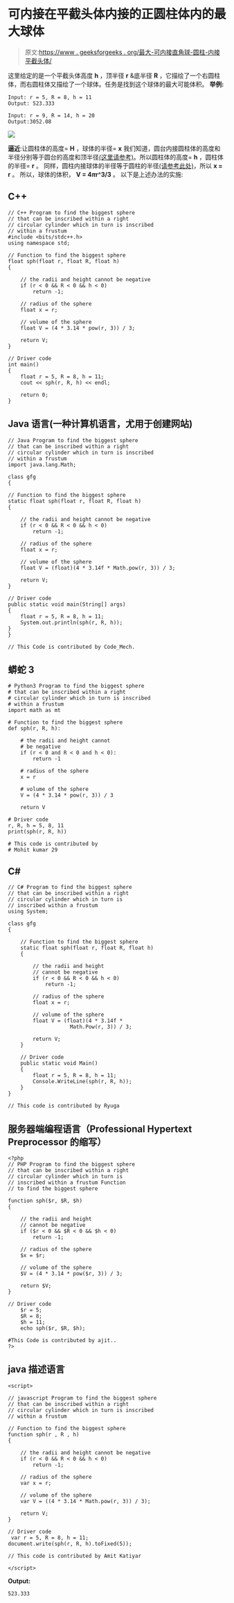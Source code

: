 # 可内接在平截头体内接的正圆柱体内的最大球体

> 原文:[https://www . geeksforgeeks . org/最大-可内接直角球-圆柱-内接平截头体/](https://www.geeksforgeeks.org/largest-sphere-that-can-be-inscribed-in-a-right-circular-cylinder-inscribed-in-a-frustum/)

这里给定的是一个平截头体高度 **h** ，顶半径 **r** &底半径 **R** ，它描绘了一个右圆柱体，而右圆柱体又描绘了一个球体。任务是找到这个球体的最大可能体积。
**举例:**

```
Input: r = 5, R = 8, h = 11
Output: 523.333

Input: r = 9, R = 14, h = 20
Output:3052.08
```

![](img/3e3281cb71308dfb7995af991165f45e.png)

**逼近**:让圆柱体的高度= **H** ，球体的半径= **x**
我们知道，圆台内接圆柱体的高度和半径分别等于圆台的高度和顶半径[(这里请参考)](https://www.geeksforgeeks.org/largest-right-circular-cylinder-within-a-frustum/)。所以圆柱体的高度= **h** ，圆柱体的半径= **r** 。
同样，圆柱内接球体的半径等于圆柱的半径[(请参考此处)](https://www.geeksforgeeks.org/volume-of-biggest-sphere-within-a-right-circular-cylinder/)，所以 **x = r** 。
所以，球体的体积， **V = 4*π*r^3/3** 。
以下是上述办法的实施:

## C++

```
// C++ Program to find the biggest sphere
// that can be inscribed within a right
// circular cylinder which in turn is inscribed
// within a frustum
#include <bits/stdc++.h>
using namespace std;

// Function to find the biggest sphere
float sph(float r, float R, float h)
{

    // the radii and height cannot be negative
    if (r < 0 && R < 0 && h < 0)
        return -1;

    // radius of the sphere
    float x = r;

    // volume of the sphere
    float V = (4 * 3.14 * pow(r, 3)) / 3;

    return V;
}

// Driver code
int main()
{
    float r = 5, R = 8, h = 11;
    cout << sph(r, R, h) << endl;

    return 0;
}
```

## Java 语言(一种计算机语言，尤用于创建网站)

```
// Java Program to find the biggest sphere
// that can be inscribed within a right
// circular cylinder which in turn is inscribed
// within a frustum
import java.lang.Math;

class gfg
{

// Function to find the biggest sphere
static float sph(float r, float R, float h)
{

    // the radii and height cannot be negative
    if (r < 0 && R < 0 && h < 0)
        return -1;

    // radius of the sphere
    float x = r;

    // volume of the sphere
    float V = (float)(4 * 3.14f * Math.pow(r, 3)) / 3;

    return V;
}

// Driver code
public static void main(String[] args)
{
    float r = 5, R = 8, h = 11;
    System.out.println(sph(r, R, h));
}
}

// This Code is contributed by Code_Mech.
```

## 蟒蛇 3

```
# Python3 Program to find the biggest sphere
# that can be inscribed within a right
# circular cylinder which in turn is inscribed
# within a frustum
import math as mt

# Function to find the biggest sphere
def sph(r, R, h):

    # the radii and height cannot
    # be negative
    if (r < 0 and R < 0 and h < 0):
        return -1

    # radius of the sphere
    x = r

    # volume of the sphere
    V = (4 * 3.14 * pow(r, 3)) / 3

    return V

# Driver code
r, R, h = 5, 8, 11
print(sph(r, R, h))

# This code is contributed by
# Mohit kumar 29
```

## C#

```
// C# Program to find the biggest sphere
// that can be inscribed within a right
// circular cylinder which in turn is
// inscribed within a frustum
using System;

class gfg
{

    // Function to find the biggest sphere
    static float sph(float r, float R, float h)
    {

        // the radii and height
        // cannot be negative
        if (r < 0 && R < 0 && h < 0)
            return -1;

        // radius of the sphere
        float x = r;

        // volume of the sphere
        float V = (float)(4 * 3.14f *
                    Math.Pow(r, 3)) / 3;

        return V;
    }

    // Driver code
    public static void Main()
    {
        float r = 5, R = 8, h = 11;
        Console.WriteLine(sph(r, R, h));
    }
}

// This code is contributed by Ryuga
```

## 服务器端编程语言（Professional Hypertext Preprocessor 的缩写）

```
<?php
// PHP Program to find the biggest sphere
// that can be inscribed within a right
// circular cylinder which in turn is
// inscribed within a frustum Function
// to find the biggest sphere

function sph($r, $R, $h)
{

    // the radii and height
    // cannot be negative
    if ($r < 0 && $R < 0 && $h < 0)
        return -1;

    // radius of the sphere
    $x = $r;

    // volume of the sphere
    $V = (4 * 3.14 * pow($r, 3)) / 3;

    return $V;
}

// Driver code
    $r = 5;
    $R = 8;
    $h = 11;
    echo sph($r, $R, $h);

#This Code is contributed by ajit..
?>
```

## java 描述语言

```
<script>

// javascript Program to find the biggest sphere
// that can be inscribed within a right
// circular cylinder which in turn is inscribed
// within a frustum

// Function to find the biggest sphere
function sph(r , R , h)
{

    // the radii and height cannot be negative
    if (r < 0 && R < 0 && h < 0)
        return -1;

    // radius of the sphere
    var x = r;

    // volume of the sphere
    var V = ((4 * 3.14 * Math.pow(r, 3)) / 3);

    return V;
}

// Driver code
 var r = 5, R = 8, h = 11;
document.write(sph(r, R, h).toFixed(5));

// This code is contributed by Amit Katiyar

</script>
```

**Output:** 

```
523.333
```